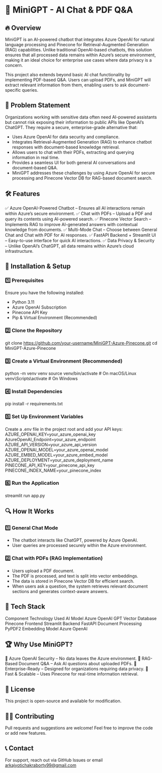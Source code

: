 # 🧌 MiniGPT - AI Chat & PDF Q&A
## 🔥 Overview
MiniGPT is an AI-powered chatbot that integrates Azure OpenAI for natural language processing and Pinecone for Retrieval-Augmented Generation (RAG) capabilities. Unlike traditional OpenAI-based chatbots, this solution ensures that all processed data remains within Azure’s secure environment, making it an ideal choice for enterprise use cases where data privacy is a concern.

This project also extends beyond basic AI chat functionality by implementing PDF-based Q&A. Users can upload PDFs, and MiniGPT will extract relevant information from them, enabling users to ask document-specific queries.

## 🎯 Problem Statement
Organizations working with sensitive data often need AI-powered assistants but cannot risk exposing their information to public APIs like OpenAI’s ChatGPT. They require a secure, enterprise-grade alternative that:

- Uses Azure OpenAI for data security and compliance.
- Integrates Retrieval-Augmented Generation (RAG) to enhance chatbot responses with document-based knowledge retrieval.
- Allows users to chat with their PDFs, extracting and querying information in real time.
- Provides a seamless UI for both general AI conversations and document-based Q&A.
- MiniGPT addresses these challenges by using Azure OpenAI for secure processing and Pinecone Vector DB for RAG-based document search.

## 🛠 Features
✅ Azure OpenAI-Powered Chatbot – Ensures all AI interactions remain within Azure’s secure environment.
✅ Chat with PDFs – Upload a PDF and query its contents using AI-powered search.
✅ Pinecone Vector Search – Implements RAG to improve AI-generated answers with contextual knowledge from documents.
✅ Multi-Mode Chat – Choose between General Chat and Chat with PDF for AI responses.
✅ FastAPI Backend + Streamlit UI – Easy-to-use interface for quick AI interactions.
✅ Data Privacy & Security – Unlike OpenAI’s ChatGPT, all data remains within Azure’s cloud infrastructure.

## 🚀 Installation & Setup
### 1️⃣ Prerequisites
Ensure you have the following installed:
- Python 3.11
- Azure OpenAI Subscription
- Pinecone API Key
- Pip & Virtual Environment (Recommended)
### 2️⃣ Clone the Repository
  git clone https://github.com/your-username/MiniGPT-Azure-Pinecone.git
  cd MiniGPT-Azure-Pinecone
### 3️⃣ Create a Virtual Environment (Recommended)
  python -m venv venv
  source venv/bin/activate  # On macOS/Linux
  venv\Scripts\activate  # On Windows
### 4️⃣ Install Dependencies
  pip install -r requirements.txt
### 5️⃣ Set Up Environment Variables
Create a .env file in the project root and add your API keys:
  AZURE_OPENAI_KEY=your_azure_openai_key
  AzureOpenAI_Endpoint=your_azure_endpoint
  AZURE_API_VERSION=your_azure_api_version
  AZURE_OPENAI_MODEL=your_azure_openai_model
  AZURE_EMBED_MODEL=your_azure_embed_model
  AZURE_DEPLOYMENT=your_azure_deployment_name
  PINECONE_API_KEY=your_pinecone_api_key
  PINECONE_INDEX_NAME=your_pinecone_index
### 6️⃣ Run the Application
  streamlit run app.py
## 🔍 How It Works
### 1️⃣ General Chat Mode
- The chatbot interacts like ChatGPT, powered by Azure OpenAI.
- User queries are processed securely within the Azure environment.
### 2️⃣ Chat with PDFs (RAG Implementation)
- Users upload a PDF document.
- The PDF is processed, and text is split into vector embeddings.
- The data is stored in Pinecone Vector DB for efficient search.
- When users ask a question, the system retrieves relevant document sections and generates context-aware answers.
## 📌 Tech Stack
Component	Technology Used
AI Model	Azure OpenAI GPT
Vector Database	Pinecone
Frontend	Streamlit
Backend	FastAPI
Document Processing	PyPDF2
Embedding Model	Azure OpenAI
## 🏆 Why Use MiniGPT?
🔹 Azure OpenAI Security – No data leaves the Azure environment.
🔹 RAG-Based Document Q&A – Ask AI questions about uploaded PDFs.
🔹 Enterprise-Ready – Designed for organizations requiring data privacy.
🔹 Fast & Scalable – Uses Pinecone for real-time information retrieval.

## 📜 License
This project is open-source and available for modification.

## 👨‍💻 Contributing
Pull requests and suggestions are welcome! Feel free to improve the code or add new features.

## 📞 Contact
For support, reach out via GitHub Issues or email arkajyotichakraborty99@gmail.com
